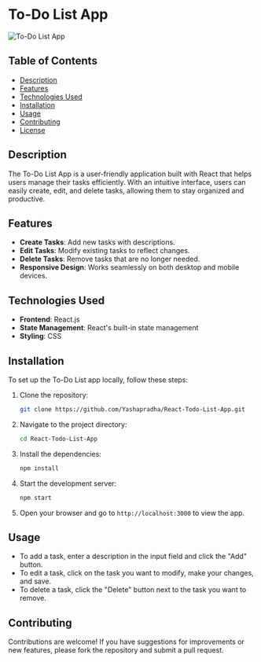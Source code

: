 # To-Do List App

![To-Do List App](https://via.placeholder.com/600x200.png?text=To-Do+List+App) <!-- Replace with an actual image of your app -->

## Table of Contents
- [Description](#description)
- [Features](#features)
- [Technologies Used](#technologies-used)
- [Installation](#installation)
- [Usage](#usage)
- [Contributing](#contributing)
- [License](#license)

## Description
The To-Do List App is a user-friendly application built with React that helps users manage their tasks efficiently. With an intuitive interface, users can easily create, edit, and delete tasks, allowing them to stay organized and productive.

## Features
- **Create Tasks**: Add new tasks with descriptions.
- **Edit Tasks**: Modify existing tasks to reflect changes.
- **Delete Tasks**: Remove tasks that are no longer needed.
- **Responsive Design**: Works seamlessly on both desktop and mobile devices.

## Technologies Used
- **Frontend**: React.js
- **State Management**: React's built-in state management
- **Styling**: CSS

## Installation
To set up the To-Do List app locally, follow these steps:

1. Clone the repository:
   ```bash
   git clone https://github.com/Yashapradha/React-Todo-List-App.git
   ```

2. Navigate to the project directory:
   ```bash
   cd React-Todo-List-App
   ```

3. Install the dependencies:
   ```bash
   npm install
   ```

4. Start the development server:
   ```bash
   npm start
   ```

5. Open your browser and go to `http://localhost:3000` to view the app.

## Usage
- To add a task, enter a description in the input field and click the "Add" button.
- To edit a task, click on the task you want to modify, make your changes, and save.
- To delete a task, click the "Delete" button next to the task you want to remove.

## Contributing
Contributions are welcome! If you have suggestions for improvements or new features, please fork the repository and submit a pull request. 
